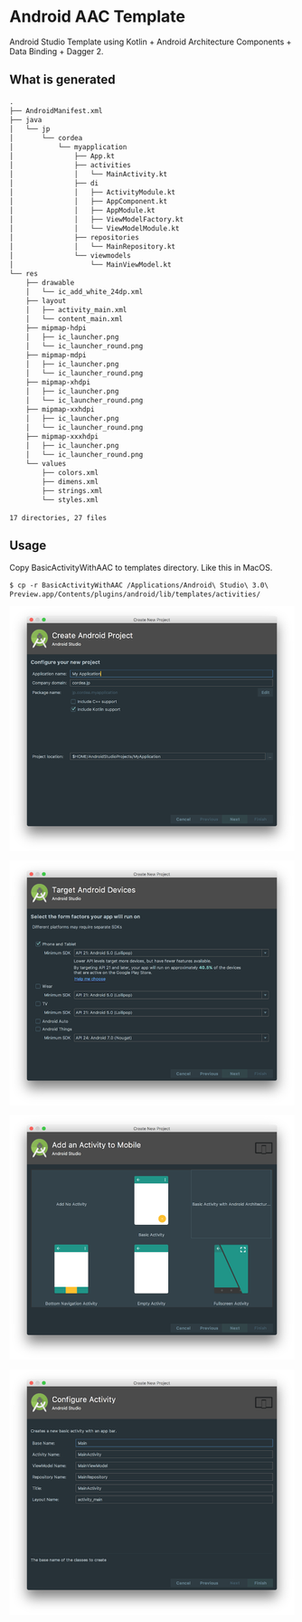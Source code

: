 # Android AAC Template

Android Studio Template using Kotlin + Android Architecture Components + Data Binding + Dagger 2.

## What is generated

```
.
├── AndroidManifest.xml
├── java
│   └── jp
│       └── cordea
│           └── myapplication
│               ├── App.kt
│               ├── activities
│               │   └── MainActivity.kt
│               ├── di
│               │   ├── ActivityModule.kt
│               │   ├── AppComponent.kt
│               │   ├── AppModule.kt
│               │   ├── ViewModelFactory.kt
│               │   └── ViewModelModule.kt
│               ├── repositories
│               │   └── MainRepository.kt
│               └── viewmodels
│                   └── MainViewModel.kt
└── res
    ├── drawable
    │   └── ic_add_white_24dp.xml
    ├── layout
    │   ├── activity_main.xml
    │   └── content_main.xml
    ├── mipmap-hdpi
    │   ├── ic_launcher.png
    │   └── ic_launcher_round.png
    ├── mipmap-mdpi
    │   ├── ic_launcher.png
    │   └── ic_launcher_round.png
    ├── mipmap-xhdpi
    │   ├── ic_launcher.png
    │   └── ic_launcher_round.png
    ├── mipmap-xxhdpi
    │   ├── ic_launcher.png
    │   └── ic_launcher_round.png
    ├── mipmap-xxxhdpi
    │   ├── ic_launcher.png
    │   └── ic_launcher_round.png
    └── values
        ├── colors.xml
        ├── dimens.xml
        ├── strings.xml
        └── styles.xml

17 directories, 27 files

```

## Usage

Copy BasicActivityWithAAC to templates directory. Like this in MacOS.

```console
$ cp -r BasicActivityWithAAC /Applications/Android\ Studio\ 3.0\ Preview.app/Contents/plugins/android/lib/templates/activities/
```

![Step1](images/1.png)

![Step2](images/2.png)

![Step3](images/3.png)

![Step4](images/4.png)
